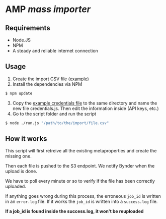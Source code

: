 # AMP *mass importer*
## Requirements
- Node.JS
- NPM
- A steady and reliable internet connection

## Usage
1. Create the import CSV file ([example](example.csv))
2. Install the dependencies via NPM
```bash
$ npm update
```
3. Copy the [example credentials file](credentials.js.dist) to the same directory
and name the new file credentials.js. Then edit the information inside (API keys, etc.)  
4. Go to the script folder and run the script
```bash
$ node ./run.js "/path/to/the/import/file.csv"
```

## How it works
This script will first retreive all the existing metaproperties and create
the missing one.

Then each file is pushed to the S3 endpoint. We notify Bynder when the upload is done. 

We have to poll every minute or so to verify if the file has been correctly uploaded.

If anything goes wrong during this process, the erroneous `job_id` is written 
in an `error.log` file. If it works the `job_id` is written into a `success.log` file.

**If a job_id is found inside the success.log, it won't be reuploaded**
 
 

